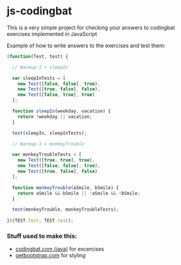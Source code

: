 # js-codingbat

This is a very simple project for checking your answers to codingbat exercises implemented in JavaScript 

Example of how to write answers to the exercises and test them:

```javascript
(function(Test, test) {

  // Warmup-1 > sleepIn

  var sleepInTests = [
  	new Test([false, false], true),
  	new Test([true, false], false),
  	new Test([false, true], true)
  ];

  function sleepIn(weekday, vacation) {
  	return !weekday || vacation;
  }

  test(sleepIn, sleepInTests);

  // Warmup-1 > monkeyTrouble

  var monkeyTroubleTests = [
  	new Test([true, true], true),
    new Test([false, false], true),
    new Test([true, false], false)
  ];

  function monkeyTrouble(aSmile, bSmile) {
  	return aSmile && bSmile || !aSmile && !bSmile;
  }

  test(monkeyTrouble, monkeyTroubleTests);
  
})(TEST.Test, TEST.test);
```

### Stuff used to make this:

 * [codingbat.com (java)](http://codingbat.com/java) for excercises
 * [getbootstrap.com](http://getbootstrap.com/) for styling
